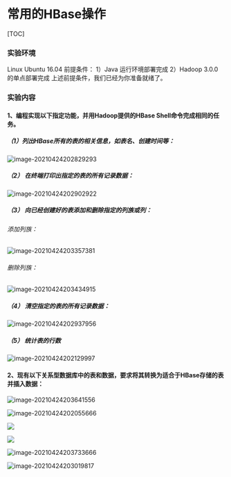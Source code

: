 # 常用的HBase操作


[TOC]
### 实验环境

Linux Ubuntu 16.04 前提条件：
1）Java 运行环境部署完成
2）Hadoop 3.0.0 的单点部署完成
上述前提条件，我们已经为你准备就绪了。

### 实验内容

#### 1、编程实现以下指定功能，并用Hadoop提供的HBase Shell命令完成相同的任务。

##### （1）列出HBase所有的表的相关信息，如表名、创建时间等：

![image-20210424202829293](https://gitee.com/shenhao-stu/picgo/raw/master/Others/image-20210424202829293.png)

##### （2） 在终端打印出指定的表的所有记录数据：

![image-20210424202902922](https://gitee.com/shenhao-stu/picgo/raw/master/Others/image-20210424202902922.png)

##### （3） 向已经创建好的表添加和删除指定的列族或列：

###### 添加列族：

![image-20210424203357381](https://gitee.com/shenhao-stu/picgo/raw/master/Others/image-20210424203357381.png)

###### 删除列族：

![image-20210424203434915](https://gitee.com/shenhao-stu/picgo/raw/master/Others/image-20210424203434915.png)

##### （4） 清空指定的表的所有记录数据：

![image-20210424202937956](https://gitee.com/shenhao-stu/picgo/raw/master/Others/image-20210424202937956.png)

##### （5） 统计表的行数

![image-20210424202129997](https://gitee.com/shenhao-stu/picgo/raw/master/Others/image-20210424202129997.png)

#### 2、现有以下关系型数据库中的表和数据，要求将其转换为适合于HBase存储的表并插入数据：

![image-20210424203641556](https://gitee.com/shenhao-stu/picgo/raw/master/Others/image-20210424203641556.png)

![image-20210424202055666](https://gitee.com/shenhao-stu/picgo/raw/master/Others/image-20210424202055666.png)

![](https://gitee.com/shenhao-stu/picgo/raw/master/Others/image-20210424203659572.png)

![](https://gitee.com/shenhao-stu/picgo/raw/master/Others/image-20210424203041505.png)

![image-20210424203733666](https://gitee.com/shenhao-stu/picgo/raw/master/Others/image-20210424203733666.png)

![image-20210424203019817](https://gitee.com/shenhao-stu/picgo/raw/master/Others/image-20210424203019817.png)
